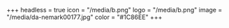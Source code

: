 +++
headless = true
icon = "/media/b.png"
logo = "/media/b.png"
image = "/media/da-nemark00177.jpg"
color = "#1C86EE"
+++
